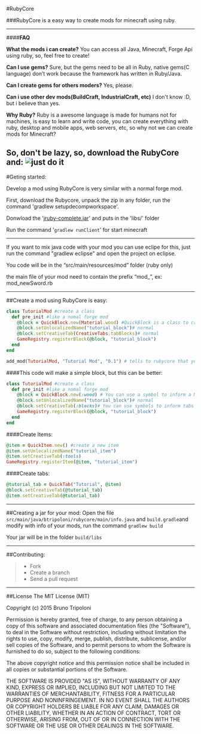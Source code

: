 #RubyCore

###RubyCore is a easy way to create mods for minecraft using ruby.

---

####**FAQ**

**What the mods i can create?**
You can access all Java, Minecraft, Forge Api using ruby, so, feel free to create!

**Can I use gems?**
Sure, but the gems need to be all in Ruby, native gems(C language) don’t work because the framework has written in Ruby/Java.

**Can I create gems for others moders?**
Yes, please.

**Can i use other dev mods(BuildCraft, IndustrialCraft, etc)**
	I don't know :D, but i believe than yes.

**Why Ruby?**
	Ruby is a awesome language is made for humans not for machines, is easy to learn and write code, you can create everything with ruby, desktop and mobile apps, web servers, etc, so why not we can create mods for Minecraft?

**So, don't be lazy, so, download the RubyCore and:**
![just do it](http://i.ytimg.com/vi/loYr1_A5qU4/maxresdefault.jpg)
---

#Geting started:

Develop a mod using RubyCore is very similar with a normal forge mod.

First, download the Rubycore, unpack the zip in any folder, run the command 'gradlew setupdecompworkspace'.

Donwload the '[jruby-complete.jar](http://jruby.org/download)' and puts in the 'libs/' folder

Run the command '`gradlew runClient`' for start minecraft


---

If you want to mix java code with your mod you can use eclipe for this, just run the command "gradlew eclipse" and open the project on eclipse.

You code will be in the “src/main/resources/mod” folder (ruby only)

the main file of your mod need to contain the prefix “mod_”, ex: mod_newSword.rb

---
##Create a mod using RubyCore is easy:

```ruby
class TutorialMod #create a class
  def pre_init #like a nomal forge mod
    @block = QuickBlock.new(Material.wood) #QuickBlock is a class to create blocks more easily
    @block.setUnlocalizedName("tutorial_block")# normal
    @block.setCreativeTab(CreativeTabs.tabBlocks)# normal
    GameRegistry.registerBlock(@block, "tutorial_block")
  end
end

add_mod(TutorialMod, "Tutorial Mod", "0.1") # tells to rubycore that your mod exists
```

####This code will make a simple block, but this can be better:

```ruby
class TutorialMod #create a class
  def pre_init #like a nomal forge mod
    @block = QuickBlock.new(:wood) # You can use a symbol to inform a Material
    @block.setUnlocalizedName("tutorial_block")# normal
    @block.setCreativeTab(:blocks)# You can use symbols to inform tabs too
    GameRegistry.registerBlock(@block, "tutorial_block")
  end
end
```

####Create Items:

```ruby
@item = QuickItem.new() #create a new item
@item.setUnlocalizedName("tutorial_item")
@item.setCreativeTab(:tools)
GameRegistry.registerItem(@item, "tutorial_item")
```

####Create tabs:

```ruby
@tutorial_tab = QuickTab("Tutorial", @item)
@block.setCreativeTab(@tutorial_tab)
@item.setCreativeTab(@tutorial_tab)
```
---

##Creating a jar for your mod:
Open the file ```src/main/java/btripoloni/rubycore/main/info.java``` and ```build.gradle```and modify with info of your mods, run the command ```gradlew build```

Your jar will be in the folder ```build/libs```

---
##Contributing:
>- Fork
>- Create a branch
>- Send a pull request

---
##License
The MIT License (MIT)

Copyright (c) 2015 Bruno Tripoloni

Permission is hereby granted, free of charge, to any person obtaining a copy
of this software and associated documentation files (the "Software"), to deal
in the Software without restriction, including without limitation the rights
to use, copy, modify, merge, publish, distribute, sublicense, and/or sell
copies of the Software, and to permit persons to whom the Software is
furnished to do so, subject to the following conditions:

The above copyright notice and this permission notice shall be included in
all copies or substantial portions of the Software.

THE SOFTWARE IS PROVIDED "AS IS", WITHOUT WARRANTY OF ANY KIND, EXPRESS OR
IMPLIED, INCLUDING BUT NOT LIMITED TO THE WARRANTIES OF MERCHANTABILITY,
FITNESS FOR A PARTICULAR PURPOSE AND NONINFRINGEMENT. IN NO EVENT SHALL THE
AUTHORS OR COPYRIGHT HOLDERS BE LIABLE FOR ANY CLAIM, DAMAGES OR OTHER
LIABILITY, WHETHER IN AN ACTION OF CONTRACT, TORT OR OTHERWISE, ARISING FROM,
OUT OF OR IN CONNECTION WITH THE SOFTWARE OR THE USE OR OTHER DEALINGS IN
THE SOFTWARE.